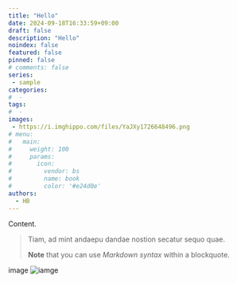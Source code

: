 ```yaml
---
title: "Hello"
date: 2024-09-18T16:33:59+09:00
draft: false
description: "Hello"
noindex: false
featured: false
pinned: false
# comments: false
series:
 - sample
categories:
#  - 
tags:
#  - 
images:
 - https://i.imghippo.com/files/YaJXy1726648496.png
# menu:
#   main:
#     weight: 100
#     params:
#       icon:
#         vendor: bs
#         name: book
#         color: '#e24d0e'
authors:
  - HB
---
```


Content.
> Tiam, ad mint andaepu dandae nostion secatur sequo quae.
> 
> **Note** that you can use *Markdown syntax* within a blockquote.

image
![iamge](https://i.imghippo.com/files/YaJXy1726648496.png)